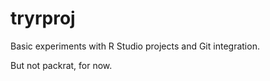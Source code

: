 tryrproj
========

Basic experiments with R Studio projects and Git integration.

But not packrat, for now.
